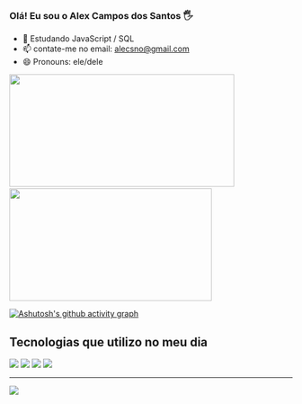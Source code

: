 ### Olá! Eu sou o Alex Campos dos Santos 🖐️

- 🌱 Estudando JavaScript / SQL
- 📫 contate-me no email: alecsno@gmail.com
- 😄 Pronouns: ele/dele
  
<div>
<img height="200px" width="400px" src="https://github-readme-stats.vercel.app/api?username=AlexCamposDosSantos&theme=buefy&show_icons=true"/>   
<img height="200px" width="360px" src="https://github-readme-stats.vercel.app/api/top-langs/?username=AlexCamposDosSantos&layout=compact&langs_count=7&theme=buefy"/></div>

[![Ashutosh's github activity graph](https://github-readme-activity-graph.vercel.app/graph?username=AlexCamposDosSantos&bg_color=ffffff&color=8000ff&line=d7cae8&point=a600ff&area=true&hide_border=true)](https://github.com/AlexCamposDosSantos)

## Tecnologias que utilizo no meu dia
<div>
 <img aalt="HTML5" src="https://img.shields.io/badge/HTML5-E34F26?style=for-the-badge&logo=html5&logoColor=white" />
 <img aalt="HTML5" src="https://img.shields.io/badge/sql-E34F26?style=for-the-badge&logo=sql&logoColor=white" />
<img aalt="CSS3" src="https://img.shields.io/badge/CSS5-1572B6?style=for-the-badge&logo=css5&logoColor=white" />
<img aalt="Javascript" src="https://img.shields.io/badge/JavaScript-F7DF1E?style=for-the-badge&logo=javascript&logoColor=black" />
</div>



---
[![](https://visitcount.itsvg.in/api?id=AlexCamposDosSantos&icon=5&color=3)](https://visitcount.itsvg.in)

<!-- Proudly created with GPRM ( https://gprm.itsvg.in ) -->
